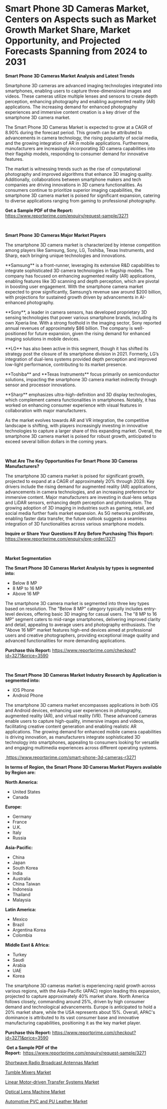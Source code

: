 <p><h1>Smart Phone 3D Cameras Market, Centers on Aspects such as Market Growth Market Share, Market Opportunity, and Projected Forecasts Spanning from 2024 to 2031</h1></p><p><strong>Smart Phone 3D Cameras Market Analysis and Latest Trends</strong></p>
<p><p>Smartphone 3D cameras are advanced imaging technologies integrated into smartphones, enabling users to capture three-dimensional images and videos. These cameras utilize multiple lenses and sensors to create depth perception, enhancing photography and enabling augmented reality (AR) applications. The increasing demand for enhanced photography experiences and immersive content creation is a key driver of the smartphone 3D camera market.</p><p>The Smart Phone 3D Cameras Market is expected to grow at a CAGR of 8.90% during the forecast period. This growth can be attributed to advancements in camera technology, the rising popularity of social media, and the growing integration of AR in mobile applications. Furthermore, manufacturers are increasingly incorporating 3D camera capabilities into their flagship models, responding to consumer demand for innovative features. </p><p>The market is witnessing trends such as the rise of computational photography and improved algorithms that enhance 3D imaging quality. Additionally, collaborations between smartphone makers and tech companies are driving innovations in 3D camera functionalities. As consumers continue to prioritize superior imaging capabilities, the smartphone 3D camera market is poised for significant expansion, catering to diverse applications ranging from gaming to professional photography.</p></p>
<p><strong>Get a Sample PDF of the Report:&nbsp;</strong> <a href="https://www.reportprime.com/enquiry/request-sample/3271">https://www.reportprime.com/enquiry/request-sample/3271</a></p>
<p>&nbsp;</p>
<p><strong>Smart Phone 3D Cameras Major Market Players</strong></p>
<p><p>The smartphone 3D camera market is characterized by intense competition among players like Samsung, Sony, LG, Toshiba, Texas Instruments, and Sharp, each bringing unique technologies and innovations.</p><p>**Samsung** is a front-runner, leveraging its extensive R&D capabilities to integrate sophisticated 3D camera technologies in flagship models. The company has focused on enhancing augmented reality (AR) applications, enabling features like 3D scanning and depth perception, which are pivotal in boosting user engagement. With the smartphone camera market expected to grow significantly, Samsung’s revenue saw around $200 billion, with projections for sustained growth driven by advancements in AI-enhanced photography.</p><p>**Sony**, a leader in camera sensors, has developed proprietary 3D sensing technologies that power various smartphone brands, including its own Xperia line. With a strong foothold in the imaging sector, Sony reported annual revenues of approximately $86 billion. The company is well-positioned for future expansion, given the rising demand for enhanced imaging solutions in mobile devices.</p><p>**LG** has also been active in this segment, though it has shifted its strategy post the closure of its smartphone division in 2021. Formerly, LG’s integration of dual-lens systems provided depth perception and improved low-light performance, contributing to its market presence. </p><p>**Toshiba** and **Texas Instruments** focus primarily on semiconductor solutions, impacting the smartphone 3D camera market indirectly through sensor and processor innovations. </p><p>**Sharp** emphasizes ultra-high-definition and 3D display technologies, which complement camera functionalities in smartphones. Notably, it has worked on enhancing consumer experience with visual features in collaboration with major manufacturers.</p><p>As the market evolves towards AR and VR integration, the competitive landscape is shifting, with players increasingly investing in innovative technologies to capture a larger share of this expanding market. Overall, the smartphone 3D camera market is poised for robust growth, anticipated to exceed several billion dollars in the coming years.</p></p>
<p>&nbsp;</p>
<p><strong>What Are The Key Opportunities For Smart Phone 3D Cameras Manufacturers?</strong></p>
<p><p>The smartphone 3D camera market is poised for significant growth, projected to expand at a CAGR of approximately 20% through 2028. Key drivers include the rising demand for augmented reality (AR) applications, advancements in camera technologies, and an increasing preference for immersive content. Major manufacturers are investing in dual-lens setups and LiDAR sensors, enhancing depth perception and photorealism. The growing adoption of 3D imaging in industries such as gaming, retail, and social media further fuels market expansion. As 5G networks proliferate, enabling faster data transfer, the future outlook suggests a seamless integration of 3D functionalities across various smartphone models.</p></p>
<p><strong>Inquire or Share Your Questions If Any Before Purchasing This Report:</strong> <a href="https://www.reportprime.com/enquiry/pre-order/3271">https://www.reportprime.com/enquiry/pre-order/3271</a></p>
<p>&nbsp;</p>
<p><strong>Market Segmentation</strong></p>
<p><strong>The Smart Phone 3D Cameras Market Analysis by types is segmented into:</strong></p>
<p><ul><li>Below 8 MP</li><li>8 MP to 16 MP</li><li>Above 16 MP</li></ul></p>
<p><p>The smartphone 3D camera market is segmented into three key types based on resolution. The "Below 8 MP" category typically includes entry-level devices, offering basic 3D imaging for casual users. The "8 MP to 16 MP" segment caters to mid-range smartphones, delivering improved clarity and detail, appealing to average users and photography enthusiasts. The "Above 16 MP" market features high-end devices aimed at professional users and creative photographers, providing exceptional image quality and advanced functionalities for more demanding applications.</p></p>
<p><strong>Purchase this Report:&nbsp;</strong><a href="https://www.reportprime.com/checkout?id=3271&price=3590">https://www.reportprime.com/checkout?id=3271&price=3590</a></p>
<p>&nbsp;</p>
<p><strong>The Smart Phone 3D Cameras Market Industry Research by Application is segmented into:</strong></p>
<p><ul><li>IOS Phone</li><li>Android Phone</li></ul></p>
<p><p>The smartphone 3D camera market encompasses applications in both iOS and Android devices, enhancing user experiences in photography, augmented reality (AR), and virtual reality (VR). These advanced cameras enable users to capture high-quality, immersive images and videos, facilitating creative content generation and enabling realistic AR applications. The growing demand for enhanced mobile camera capabilities is driving innovation, as manufacturers integrate sophisticated 3D technology into smartphones, appealing to consumers looking for versatile and engaging multimedia experiences across different operating systems.</p></p>
<p><a href="https://www.reportprime.com/smart-phone-3d-cameras-r3271">&nbsp;https://www.reportprime.com/smart-phone-3d-cameras-r3271</a></p>
<p><strong>In terms of Region, the Smart Phone 3D Cameras Market Players available by Region are:</strong></p>
<p>
    <p> <strong> North America: </strong>
        <ul>
            <li>United States</li>
            <li>Canada</li>
        </ul>
        </p> 
    <p> <strong> Europe: </strong>
        <ul>
            <li>Germany</li>
            <li>France</li>
            <li>U.K.</li>
            <li>Italy</li>
            <li>Russia</li>
        </ul>
        </p> 
    <p> <strong> Asia-Pacific: </strong>
        <ul>
            <li>China</li>
            <li>Japan</li>
            <li>South Korea</li>
            <li>India</li>
            <li>Australia</li>
            <li>China Taiwan</li>
            <li>Indonesia</li>
            <li>Thailand</li>
            <li>Malaysia</li>
        </ul>
        </p> 
    <p> <strong> Latin America: </strong>
        <ul>
            <li>Mexico</li>
            <li>Brazil</li>
            <li>Argentina Korea</li>
            <li>Colombia</li>
        </ul>
        </p> 
    <p> <strong> Middle East & Africa: </strong>
        <ul>
            <li>Turkey</li>
            <li>Saudi</li>
            <li>Arabia</li>
            <li>UAE</li>
            <li>Korea</li>
        </ul>
    </p>
    </p>
<p><p>The smartphone 3D cameras market is experiencing rapid growth across various regions, with the Asia-Pacific (APAC) region leading this expansion, projected to capture approximately 40% market share. North America follows closely, commanding around 25%, driven by high consumer demand and technological advancements. Europe is anticipated to hold a 20% market share, while the USA represents about 15%. Overall, APAC's dominance is attributed to its vast consumer base and innovative manufacturing capabilities, positioning it as the key market player.</p></p>
<p><strong>Purchase this Report: </strong><a href="https://www.reportprime.com/checkout?id=3271&price=3590">https://www.reportprime.com/checkout?id=3271&price=3590</a></p>
<p>&nbsp;<strong>Get a Sample PDF of the Report:&nbsp;&nbsp;</strong><a href="https://www.reportprime.com/enquiry/request-sample/3271">https://www.reportprime.com/enquiry/request-sample/3271</a></p>
<p><strong></strong></p>
<p><p><a href="https://github.com/MarioBuchanan67/Market-Research-Report-List-1/blob/main/shortwave-radio-broadcast-antennas-market.md">Shortwave Radio Broadcast Antennas Market</a></p><p><a href="https://www.linkedin.com/pulse/global-tumble-mixers-market-size-trends-analysis-regional-enutc?trackingId=9Ij3CUfhRFipBbIrAIk5fw%3D%3D">Tumble Mixers Market</a></p><p><a href="https://issuu.com/reportprime-2/docs/linear-motor-driven-transfer-system_303d76a8a887c5">Linear Motor-driven Transfer Systems Market</a></p><p><a href="https://www.linkedin.com/pulse/optical-lens-machine-market-essentials-key-players-demand-1gdoc?trackingId=EKHLtPj7Rmib3jXeJG72BQ%3D%3D">Optical Lens Machine Market</a></p><p><a href="https://issuu.com/reportprime-2/docs/automotive-pvc-and-pu-leather-marke_dff665ea4384ec">Automotive PVC and PU Leather Market</a></p></p>